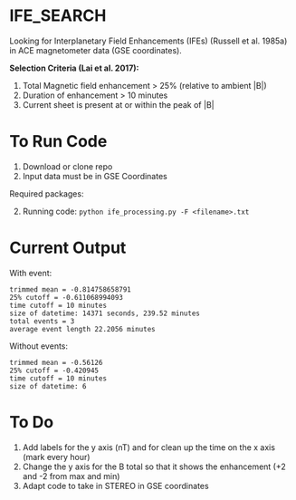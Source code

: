 # IFE_SEARCH

Looking for Interplanetary Field Enhancements (IFEs) (Russell et al. 1985a) in ACE magnetometer data (GSE coordinates).


__Selection Criteria (Lai et al. 2017):__
1. Total Magnetic field enhancement > 25% (relative to ambient |B|)
2. Duration of enhancement > 10 minutes
3. Current sheet is present at or within the peak of |B|

# To Run Code
1. Download or clone repo
2. Input data must be in GSE Coordinates

Required packages: 

2. Running code:
```python ife_processing.py -F <filename>.txt```

# Current Output

With event:
```
trimmed mean = -0.814758658791
25% cutoff = -0.611068994093
time cutoff = 10 minutes
size of datetime: 14371 seconds, 239.52 minutes
total events = 3
average event length 22.2056 minutes
```
Without events:
```
trimmed mean = -0.56126
25% cutoff = -0.420945
time cutoff = 10 minutes
size of datetime: 6
```

# To Do

1. Add labels for the y axis (nT) and for clean up the time on the x axis (mark every hour)
2. Change the y axis for the B total so that it shows the enhancement (+2 and -2 from max and min)
3. Adapt code to take in STEREO in GSE coordinates
